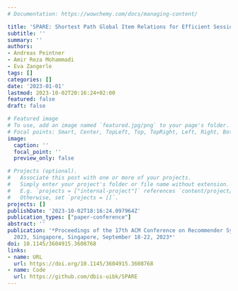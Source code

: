 ```yaml
---
# Documentation: https://wowchemy.com/docs/managing-content/

title: 'SPARE: Shortest Path Global Item Relations for Efficient Session-based Recommendation'
subtitle: ''
summary: ''
authors:
- Andreas Peintner
- Amir Reza Mohammadi
- Eva Zangerle
tags: []
categories: []
date: '2023-01-01'
lastmod: 2023-10-02T20:16:24+02:00
featured: false
draft: false

# Featured image
# To use, add an image named `featured.jpg/png` to your page's folder.
# Focal points: Smart, Center, TopLeft, Top, TopRight, Left, Right, BottomLeft, Bottom, BottomRight.
image:
  caption: ''
  focal_point: ''
  preview_only: false

# Projects (optional).
#   Associate this post with one or more of your projects.
#   Simply enter your project's folder or file name without extension.
#   E.g. `projects = ["internal-project"]` references `content/project/deep-learning/index.md`.
#   Otherwise, set `projects = []`.
projects: []
publishDate: '2023-10-02T18:16:24.097964Z'
publication_types: ["paper-conference"]
abstract: ''
publication: '*Proceedings of the 17th ACM Conference on Recommender Systems, RecSys
  2023, Singapore, Singapore, September 18-22, 2023*'
doi: 10.1145/3604915.3608768
links:
- name: URL
  url: https://doi.org/10.1145/3604915.3608768
- name: Code
  url: https://github.com/dbis-uibk/SPARE
---
```

